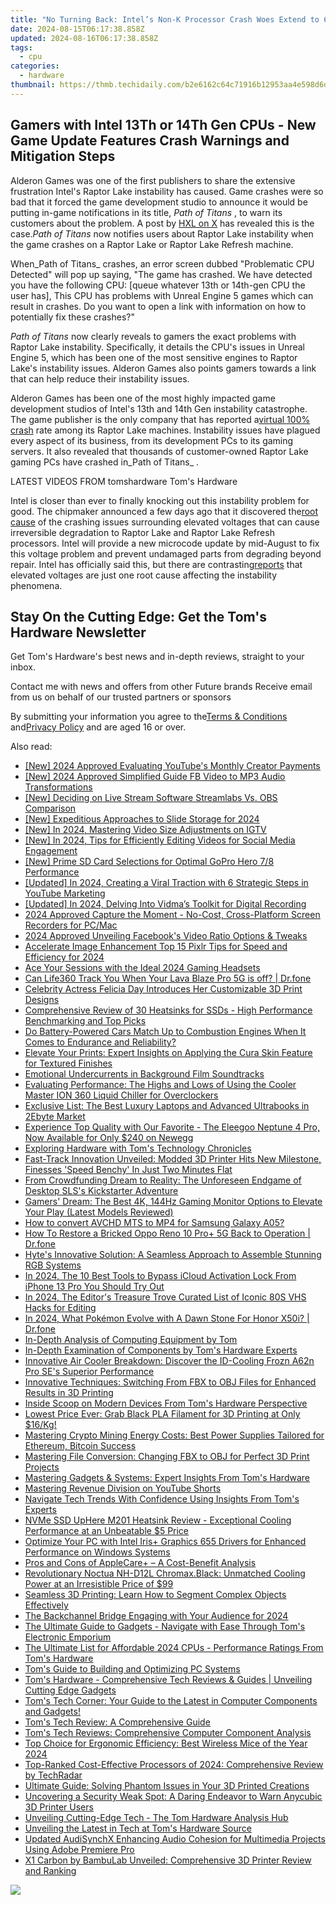 ```yaml
---
title: "No Turning Back: Intel’s Non-K Processor Crash Woes Extend to 65W and Up, Recall Missing!"
date: 2024-08-15T06:17:38.858Z
updated: 2024-08-16T06:17:38.858Z
tags:
  - cpu
categories:
  - hardware
thumbnail: https://thmb.techidaily.com/b2e6162c64c71916b12953aa4e598d6dbab13589e9351dbafbf801be610ecb70.jpg
---
```


## Gamers with Intel 13Th or 14Th Gen CPUs - New Game Update Features Crash Warnings and Mitigation Steps

Alderon Games was one of the first publishers to share the extensive frustration Intel's Raptor Lake instability has caused. Game crashes were so bad that it forced the game development studio to announce it would be putting in-game notifications in its title, _Path of Titans_ , to warn its customers about the problem. A post by [HXL on X](https://x.com/9550pro/status/1816660855196647577) has revealed this is the case._Path of Titans_ now notifies users about Raptor Lake instability when the game crashes on a Raptor Lake or Raptor Lake Refresh machine.

 When_Path of Titans_ crashes, an error screen dubbed "Problematic CPU Detected" will pop up saying, "The game has crashed. We have detected you have the following CPU: \[queue whatever 13th or 14th-gen CPU the user has\], This CPU has problems with Unreal Engine 5 games which can result in crashes. Do you want to open a link with information on how to potentially fix these crashes?"

_Path of Titans_ now clearly reveals to gamers the exact problems with Raptor Lake instability. Specifically, it details the CPU's issues in Unreal Engine 5, which has been one of the most sensitive engines to Raptor Lake's instability issues. Alderon Games also points gamers towards a link that can help reduce their instability issues.

 Alderon Games has been one of the most highly impacted game development studios of Intel's 13th and 14th Gen instability catastrophe. The game publisher is the only company that has reported a[virtual 100% crash](https://www.tomshardware.com/pc-components/cpus/game-publisher-claims-100-crash-rate-with-intel-cpus-alderon-games-says-company-sells-defective-13th-and-14th-gen-chips) rate among its Raptor Lake machines. Instability issues have plagued every aspect of its business, from its development PCs to its gaming servers. It also revealed that thousands of customer-owned Raptor Lake gaming PCs have crashed in_Path of Titans_ .

 LATEST VIDEOS FROM tomshardware Tom's Hardware

 Intel is closer than ever to finally knocking out this instability problem for good. The chipmaker announced a few days ago that it discovered the[root cause](https://www.tomshardware.com/pc-components/cpus/intel-finally-announces-a-solution-for-cpu-crashing-errors-claims-elevated-voltages-are-the-root-cause-fix-coming-by-mid-august) of the crashing issues surrounding elevated voltages that can cause irreversible degradation to Raptor Lake and Raptor Lake Refresh processors. Intel will provide a new microcode update by mid-August to fix this voltage problem and prevent undamaged parts from degrading beyond repair. Intel has officially said this, but there are contrasting[reports](https://www.tomshardware.com/pc-components/cpus/leaked-internal-reports-allegedly-reveal-intels-instability-problems-are-not-over-elevated-voltages-could-be-only-one-of-the-causes-of-cpu-crashing) that elevated voltages are just one root cause affecting the instability phenomena.

## Stay On the Cutting Edge: Get the Tom's Hardware Newsletter

 Get Tom's Hardware's best news and in-depth reviews, straight to your inbox.

 Contact me with news and offers from other Future brands  Receive email from us on behalf of our trusted partners or sponsors

 By submitting your information you agree to the[Terms & Conditions](https://futureplc.com/terms-conditions/) and[Privacy Policy](https://futureplc.com/privacy-policy/) and are aged 16 or over.


<ins class="adsbygoogle"
     style="display:block"
     data-ad-format="autorelaxed"
     data-ad-client="ca-pub-7571918770474297"
     data-ad-slot="1223367746"></ins>



<ins class="adsbygoogle"
     style="display:block"
     data-ad-client="ca-pub-7571918770474297"
     data-ad-slot="8358498916"
     data-ad-format="auto"
     data-full-width-responsive="true"></ins>

<span class="atpl-alsoreadstyle">Also read:</span>
<div><ul>
<li><a href="https://youtube-docs.techidaily.com/024-approved-evaluating-youtubes-monthly-creator-payments/"><u>[New] 2024 Approved  Evaluating YouTube's Monthly Creator Payments</u></a></li>
<li><a href="https://facebook-video-files.techidaily.com/new-2024-approved-simplified-guide-fb-video-to-mp3-audio-transformations/"><u>[New] 2024 Approved  Simplified Guide  FB Video to MP3 Audio Transformations</u></a></li>
<li><a href="https://screen-recording.techidaily.com/new-deciding-on-live-stream-software-streamlabs-vs-obs-comparison/"><u>[New] Deciding on Live Stream Software  Streamlabs Vs. OBS Comparison</u></a></li>
<li><a href="https://screen-recording.techidaily.com/new-expeditious-approaches-to-slide-storage-for-2024/"><u>[New] Expeditious Approaches to Slide Storage for 2024</u></a></li>
<li><a href="https://instagram-video-recordings.techidaily.com/new-in-2024-mastering-video-size-adjustments-on-igtv/"><u>[New] In 2024, Mastering Video Size Adjustments on IGTV</u></a></li>
<li><a href="https://instagram-videos.techidaily.com/new-in-2024-tips-for-efficiently-editing-videos-for-social-media-engagement/"><u>[New] In 2024, Tips for Efficiently Editing Videos for Social Media Engagement</u></a></li>
<li><a href="https://extra-support.techidaily.com/new-prime-sd-card-selections-for-optimal-gopro-hero-78-performance/"><u>[New] Prime SD Card Selections for Optimal GoPro Hero 7/8 Performance</u></a></li>
<li><a href="https://eaxpv-info.techidaily.com/updated-in-2024-creating-a-viral-traction-with-6-strategic-steps-in-youtube-marketing/"><u>[Updated] In 2024, Creating a Viral Traction with 6 Strategic Steps in YouTube Marketing</u></a></li>
<li><a href="https://screen-recording.techidaily.com/updated-in-2024-delving-into-vidmas-toolkit-for-digital-recording/"><u>[Updated] In 2024, Delving Into Vidma’s Toolkit for Digital Recording</u></a></li>
<li><a href="https://remote-screen-capture.techidaily.com/2024-approved-capture-the-moment-no-cost-cross-platform-screen-recorders-for-pcmac/"><u>2024 Approved  Capture the Moment - No-Cost, Cross-Platform Screen Recorders for PC/Mac</u></a></li>
<li><a href="https://facebook-video-recording.techidaily.com/2024-approved-unveiling-facebooks-video-ratio-options-and-tweaks/"><u>2024 Approved  Unveiling Facebook's Video Ratio Options & Tweaks</u></a></li>
<li><a href="https://extra-lessons.techidaily.com/accelerate-image-enhancement-top-15-pixlr-tips-for-speed-and-efficiency-for-2024/"><u>Accelerate Image Enhancement  Top 15 Pixlr Tips for Speed and Efficiency for 2024</u></a></li>
<li><a href="https://hardware-tips.techidaily.com/ace-your-sessions-with-the-ideal-2024-gaming-headsets/"><u>Ace Your Sessions with the Ideal 2024 Gaming Headsets</u></a></li>
<li><a href="https://fake-location.techidaily.com/can-life360-track-you-when-your-lava-blaze-pro-5g-is-off-drfone-by-drfone-virtual-android/"><u>Can Life360 Track You When Your Lava Blaze Pro 5G is off? | Dr.fone</u></a></li>
<li><a href="https://hardware-tips.techidaily.com/celebrity-actress-felicia-day-introduces-her-customizable-3d-print-designs/"><u>Celebrity Actress Felicia Day Introduces Her Customizable 3D Print Designs</u></a></li>
<li><a href="https://hardware-tips.techidaily.com/comprehensive-review-of-30-heatsinks-for-ssds-high-performance-benchmarking-and-top-picks/"><u>Comprehensive Review of 30 Heatsinks for SSDs - High Performance Benchmarking and Top Picks</u></a></li>
<li><a href="https://techtrends.techidaily.com/do-battery-powered-cars-match-up-to-combustion-engines-when-it-comes-to-endurance-and-reliability/"><u>Do Battery-Powered Cars Match Up to Combustion Engines When It Comes to Endurance and Reliability?</u></a></li>
<li><a href="https://hardware-tips.techidaily.com/elevate-your-prints-expert-insights-on-applying-the-cura-skin-feature-for-textured-finishes/"><u>Elevate Your Prints: Expert Insights on Applying the Cura Skin Feature for Textured Finishes</u></a></li>
<li><a href="https://extra-lessons.techidaily.com/emotional-undercurrents-in-background-film-soundtracks/"><u>Emotional Undercurrents in Background Film Soundtracks</u></a></li>
<li><a href="https://hardware-tips.techidaily.com/evaluating-performance-the-highs-and-lows-of-using-the-cooler-master-ion-360-liquid-chiller-for-overclockers/"><u>Evaluating Performance: The Highs and Lows of Using the Cooler Master ION 360 Liquid Chiller for Overclockers</u></a></li>
<li><a href="https://hardware-tips.techidaily.com/exclusive-list-the-best-luxury-laptops-and-advanced-ultrabooks-in-2ebyte-market/"><u>Exclusive List: The Best Luxury Laptops and Advanced Ultrabooks in 2Ebyte Market</u></a></li>
<li><a href="https://hardware-tips.techidaily.com/1723125152512-experience-top-quality-with-our-favorite-the-eleegoo-neptune-4-pro-now-available-for-only-240-on-newegg/"><u>Experience Top Quality with Our Favorite - The Eleegoo Neptune 4 Pro, Now Available for Only $240 on Newegg</u></a></li>
<li><a href="https://hardware-tips.techidaily.com/exploring-hardware-with-toms-technology-chronicles/"><u>Exploring Hardware with Tom's Technology Chronicles</u></a></li>
<li><a href="https://hardware-tips.techidaily.com/fast-track-innovation-unveiled-modded-3d-printer-hits-new-milestone-finesses-speed-benchy-in-just-two-minutes-flat/"><u>Fast-Track Innovation Unveiled: Modded 3D Printer Hits New Milestone, Finesses 'Speed Benchy' In Just Two Minutes Flat</u></a></li>
<li><a href="https://hardware-tips.techidaily.com/from-crowdfunding-dream-to-reality-the-unforeseen-endgame-of-desktop-slss-kickstarter-adventure/"><u>From Crowdfunding Dream to Reality: The Unforeseen Endgame of Desktop SLS's Kickstarter Adventure</u></a></li>
<li><a href="https://hardware-tips.techidaily.com/gamers-dream-the-best-4k-144hz-gaming-monitor-options-to-elevate-your-play-latest-models-reviewed/"><u>Gamers' Dream: The Best 4K, 144Hz Gaming Monitor Options to Elevate Your Play (Latest Models Reviewed)</u></a></li>
<li><a href="https://phone-solutions.techidaily.com/how-to-convert-avchd-mts-to-mp4-for-samsung-galaxy-a05-by-aiseesoft-video-converter-play-mts-on-android/"><u>How to convert AVCHD MTS to MP4 for Samsung Galaxy A05?</u></a></li>
<li><a href="https://fix-guide.techidaily.com/how-to-restore-a-bricked-oppo-reno-10-proplus-5g-back-to-operation-drfone-by-drfone-fix-android-problems-fix-android-problems/"><u>How To Restore a Bricked Oppo Reno 10 Pro+ 5G Back to Operation | Dr.fone</u></a></li>
<li><a href="https://hardware-tips.techidaily.com/hytes-innovative-solution-a-seamless-approach-to-assemble-stunning-rgb-systems/"><u>Hyte's Innovative Solution: A Seamless Approach to Assemble Stunning RGB Systems</u></a></li>
<li><a href="https://activate-lock.techidaily.com/in-2024-the-10-best-tools-to-bypass-icloud-activation-lock-from-iphone-13-pro-you-should-try-out-by-drfone-ios/"><u>In 2024, The 10 Best Tools to Bypass iCloud Activation Lock From iPhone 13 Pro You Should Try Out</u></a></li>
<li><a href="https://some-guidance.techidaily.com/in-2024-the-editors-treasure-trove-curated-list-of-iconic-80s-vhs-hacks-for-editing/"><u>In 2024, The Editor's Treasure Trove  Curated List of Iconic 80S VHS Hacks for Editing</u></a></li>
<li><a href="https://pokemon-go-android.techidaily.com/in-2024-what-pokemon-evolve-with-a-dawn-stone-for-honor-x50i-drfone-by-drfone-virtual-android/"><u>In 2024, What Pokémon Evolve with A Dawn Stone For Honor X50i? | Dr.fone</u></a></li>
<li><a href="https://hardware-tips.techidaily.com/in-depth-analysis-of-computing-equipment-by-tom/"><u>In-Depth Analysis of Computing Equipment by Tom</u></a></li>
<li><a href="https://hardware-tips.techidaily.com/in-depth-examination-of-components-by-toms-hardware-experts/"><u>In-Depth Examination of Components by Tom's Hardware Experts</u></a></li>
<li><a href="https://hardware-tips.techidaily.com/innovative-air-cooler-breakdown-discover-the-id-cooling-frozn-a62n-pro-ses-superior-performance/"><u>Innovative Air Cooler Breakdown: Discover the ID-Cooling Frozn A62n Pro SE's Superior Performance</u></a></li>
<li><a href="https://hardware-tips.techidaily.com/innovative-techniques-switching-from-fbx-to-obj-files-for-enhanced-results-in-3d-printing/"><u>Innovative Techniques: Switching From FBX to OBJ Files for Enhanced Results in 3D Printing</u></a></li>
<li><a href="https://hardware-tips.techidaily.com/inside-scoop-on-modern-devices-from-toms-hardware-perspective/"><u>Inside Scoop on Modern Devices From Tom's Hardware Perspective</u></a></li>
<li><a href="https://hardware-tips.techidaily.com/lowest-price-ever-grab-black-pla-filament-for-3d-printing-at-only-16kg/"><u>Lowest Price Ever: Grab Black PLA Filament for 3D Printing at Only $16/Kg!</u></a></li>
<li><a href="https://hardware-tips.techidaily.com/mastering-crypto-mining-energy-costs-best-power-supplies-tailored-for-ethereum-bitcoin-success/"><u>Mastering Crypto Mining Energy Costs: Best Power Supplies Tailored for Ethereum, Bitcoin Success</u></a></li>
<li><a href="https://hardware-tips.techidaily.com/mastering-file-conversion-changing-fbx-to-obj-for-perfect-3d-print-projects/"><u>Mastering File Conversion: Changing FBX to OBJ for Perfect 3D Print Projects</u></a></li>
<li><a href="https://hardware-tips.techidaily.com/mastering-gadgets-and-systems-expert-insights-from-toms-hardware/"><u>Mastering Gadgets & Systems: Expert Insights From Tom's Hardware</u></a></li>
<li><a href="https://youtube-videos.techidaily.com/mastering-revenue-division-on-youtube-shorts/"><u>Mastering Revenue Division on YouTube Shorts</u></a></li>
<li><a href="https://hardware-tips.techidaily.com/navigate-tech-trends-with-confidence-using-insights-from-toms-experts/"><u>Navigate Tech Trends With Confidence Using Insights From Tom's Experts</u></a></li>
<li><a href="https://hardware-tips.techidaily.com/nvme-ssd-uphere-m201-heatsink-review-exceptional-cooling-performance-at-an-unbeatable-5-price/"><u>NVMe SSD UpHere M201 Heatsink Review - Exceptional Cooling Performance at an Unbeatable $5 Price</u></a></li>
<li><a href="https://win-amazing.techidaily.com/optimize-your-pc-with-intel-irisplus-graphics-655-drivers-for-enhanced-performance-on-windows-systems/"><u>Optimize Your PC with Intel Iris+ Graphics 655 Drivers for Enhanced Performance on Windows Systems</u></a></li>
<li><a href="https://buynow-info.techidaily.com/pros-and-cons-of-applecareplus-a-cost-benefit-analysis/"><u>Pros and Cons of AppleCare+ – A Cost-Benefit Analysis</u></a></li>
<li><a href="https://hardware-tips.techidaily.com/1723175697083-revolutionary-noctua-nh-d12l-chromaxblack-unmatched-cooling-power-at-an-irresistible-price-of-99/"><u>Revolutionary Noctua NH-D12L Chromax.Black: Unmatched Cooling Power at an Irresistible Price of $99</u></a></li>
<li><a href="https://hardware-tips.techidaily.com/seamless-3d-printing-learn-how-to-segment-complex-objects-effectively/"><u>Seamless 3D Printing: Learn How to Segment Complex Objects Effectively</u></a></li>
<li><a href="https://some-approaches.techidaily.com/the-backchannel-bridge-engaging-with-your-audience-for-2024/"><u>The Backchannel Bridge  Engaging with Your Audience for 2024</u></a></li>
<li><a href="https://hardware-tips.techidaily.com/the-ultimate-guide-to-gadgets-navigate-with-ease-through-toms-electronic-emporium/"><u>The Ultimate Guide to Gadgets - Navigate with Ease Through Tom's Electronic Emporium</u></a></li>
<li><a href="https://hardware-tips.techidaily.com/the-ultimate-list-for-affordable-2024-cpus-performance-ratings-from-toms-hardware/"><u>The Ultimate List for Affordable 2024 CPUs - Performance Ratings From Tom's Hardware</u></a></li>
<li><a href="https://hardware-tips.techidaily.com/toms-guide-to-building-and-optimizing-pc-systems/"><u>Tom's Guide to Building and Optimizing PC Systems</u></a></li>
<li><a href="https://hardware-tips.techidaily.com/1723125180540-toms-hardware-comprehensive-tech-reviews-and-guides-unveiling-cutting-edge-gadgets/"><u>Tom's Hardware - Comprehensive Tech Reviews & Guides | Unveiling Cutting Edge Gadgets</u></a></li>
<li><a href="https://hardware-tips.techidaily.com/1723125162534-toms-tech-corner-your-guide-to-the-latest-in-computer-components-and-gadgets/"><u>Tom's Tech Corner: Your Guide to the Latest in Computer Components and Gadgets!</u></a></li>
<li><a href="https://hardware-tips.techidaily.com/toms-tech-review-a-comprehensive-guide/"><u>Tom's Tech Review: A Comprehensive Guide</u></a></li>
<li><a href="https://hardware-tips.techidaily.com/toms-tech-reviews-comprehensive-computer-component-analysis/"><u>Tom's Tech Reviews: Comprehensive Computer Component Analysis</u></a></li>
<li><a href="https://hardware-tips.techidaily.com/top-choice-for-ergonomic-efficiency-best-wireless-mice-of-the-year-2024/"><u>Top Choice for Ergonomic Efficiency: Best Wireless Mice of the Year 2024</u></a></li>
<li><a href="https://hardware-tips.techidaily.com/top-ranked-cost-effective-processors-of-2024-comprehensive-review-by-techradar/"><u>Top-Ranked Cost-Effective Processors of 2024: Comprehensive Review by TechRadar</u></a></li>
<li><a href="https://hardware-tips.techidaily.com/ultimate-guide-solving-phantom-issues-in-your-3d-printed-creations/"><u>Ultimate Guide: Solving Phantom Issues in Your 3D Printed Creations</u></a></li>
<li><a href="https://hardware-tips.techidaily.com/uncovering-a-security-weak-spot-a-daring-endeavor-to-warn-anycubic-3d-printer-users/"><u>Uncovering a Security Weak Spot: A Daring Endeavor to Warn Anycubic 3D Printer Users</u></a></li>
<li><a href="https://hardware-tips.techidaily.com/unveiling-cutting-edge-tech-the-tom-hardware-analysis-hub/"><u>Unveiling Cutting-Edge Tech - The Tom Hardware Analysis Hub</u></a></li>
<li><a href="https://hardware-tips.techidaily.com/unveiling-the-latest-in-tech-at-toms-hardware-source/"><u>Unveiling the Latest in Tech at Tom's Hardware Source</u></a></li>
<li><a href="https://voice-adjusting.techidaily.com/updated-audisynchx-enhancing-audio-cohesion-for-multimedia-projects-using-adobe-premiere-pro/"><u>Updated AudiSynchX Enhancing Audio Cohesion for Multimedia Projects Using Adobe Premiere Pro</u></a></li>
<li><a href="https://hardware-tips.techidaily.com/x1-carbon-by-bambulab-unveiled-comprehensive-3d-printer-review-and-ranking/"><u>X1 Carbon by BambuLab Unveiled: Comprehensive 3D Printer Review and Ranking</u></a></li>
</ul></div>

<!-- affiliate ads begin -->
<a href="https://store.bitdefender.com/affiliate.php?ACCOUNT=BITLATIN&AFFILIATE=108875&PATH=http%3A%2F%2Fwww.bitdefender.com%2Fbusiness%3FAFFILIATE%3D108875%26RESOURCE%3D30%2525%2BOff%2Ball%2BGravityZone%2BProducts"><img src="https://www.bitdefender.com/content/dam/bitdefender/business/campaign/1200X628.png" border="0"></a>
<!-- affiliate ads end -->
